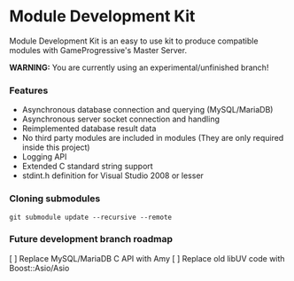 # Module Development Kit

Module Development Kit is an easy to use kit to produce compatible modules with
GameProgressive's Master Server.

**WARNING:** You are currently using an experimental/unfinished branch!

### Features
- Asynchronous database connection and querying (MySQL/MariaDB)
- Asynchronous server socket connection and handling
- Reimplemented database result data
- No third party modules are included in modules (They are only required inside this project)
- Logging API
- Extended C standard string support
- stdint.h definition for Visual Studio 2008 or lesser

### Cloning submodules
```
git submodule update --recursive --remote
```

### Future development branch roadmap
[ ] Replace MySQL/MariaDB C API with Amy
[ ] Replace old libUV code with Boost::Asio/Asio
